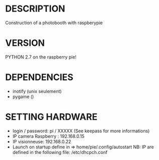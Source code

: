 # DESCRIPTION
Construction of a photobooth with raspberypie

# VERSION
PYTHON 2.7 on the raspberry pie!

# DEPENDENCIES
* inotify (unix seulement)
*  pygame ()


# SETTING HARDWARE
* login / password: pi / XXXXX (See keepass for more informations)
* IP camera Raspberry : 192.168.0.15
* IP visionneuse: 192.168.0.22
* Launch on startup  define in => home/pie/.config/autostart
NB: IP are defined in the following file: /etc/dhcpch.conf

